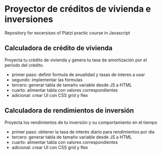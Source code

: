 # Proyector de créditos de vivienda e inversiones
Repository for excersises of Platzi practic course in Javascript

## Calculadora de crédito de vivienda

Proyecta tu crédito de vivienda y genera tu tasa de amortización por el periodo del crédito.
- primer paso: definir formula de anualidad y tasas de interes a usar
- segundo: implementar las formulas
- tercero: generar tabla de tamaño variable desde JS a HTML
- cuarto: alimentar tabla con valores correspondientes
- adicional: crear UI con CSS grid y flex

## Calculadora de rendimientos de inversión

Proyecta los rendimientos de tu inversión y su comportamiento en el tiempo
- primer paso: obtener la tasa de interés diario para rendimientos por día
- tercero: generar tabla de tamaño variable desde JS a HTML
- cuarto: alimentar tabla con valores correspondientes
- adicional: crear UI con CSS grid y flex 
